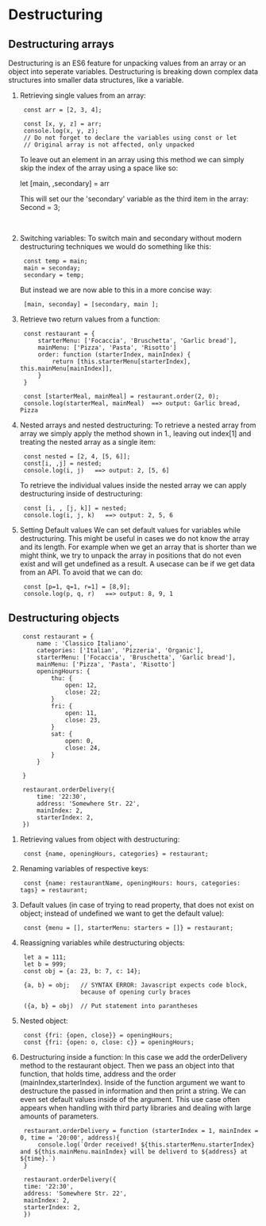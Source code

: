 # Destructuring
## Destructuring arrays

Destructuring is an ES6 feature for unpacking values from an array or an object into seperate variables. Destructuring is breaking down complex data structures into smaller data structures, like a variable.

1. Retrieving single values from an array:

        const arr = [2, 3, 4];

        const [x, y, z] = arr;
        console.log(x, y, z);
        // Do not forget to declare the variables using const or let
        // Original array is not affected, only unpacked

    To leave out an element in an array using this method we can simply skip the index of the array using a space like so:

    let [main, ,secondary] = arr

    This will set our the 'secondary' variable as the third item in the array: Second = 3;
<br>

2. Switching variables:
    To switch main and secondary without modern destructuring techniques we would do something like this:

        const temp = main;
        main = seconday;
        secondary = temp;

    But instead we are now able to this in a more concise way:

        [main, seconday] = [secondary, main ];

3. Retrieve two return values from a function:

        const restaurant = {
            starterMenu: ['Focaccia', 'Bruschetta', 'Garlic bread'],
            mainMenu: ['Pizza', 'Pasta', 'Risotto']
            order: function (starterIndex, mainIndex) {
                return [this.starterMenu[starterIndex], this.mainMenu[mainIndex]],
            }
        }

        const [starterMeal, mainMeal] = restaurant.order(2, 0);
        console.log(starterMeal, mainMeal)  ==> output: Garlic bread, Pizza

4. Nested arrays and  nested destructuring:
    To retrieve a nested array from array we simply apply the method shown in 1., leaving out index[1] and treating the nested array as a single item:

        const nested = [2, 4, [5, 6]];
        const[i, ,j] = nested;
        console.log(i, j)   ==> output: 2, [5, 6]

    To retrieve the individual values inside the nested array we can apply destructuring inside of destructuring:

        const [i, , [j, k]] = nested;
        console.log(i, j, k)   ==> output: 2, 5, 6

5. Setting Default values
    We can set default values for variables while destructuring. This might be useful in cases we do not know the array and its length. For example when we get an array that is shorter than we might think, we try to unpack the array in positions that do not even exist and will get undefined as a result. A usecase can be if we get data from an API. To avoid that we can do:

        const [p=1, q=1, r=1] = [8,9];
        console.log(p, q, r)   ==> output: 8, 9, 1


## Destructuring objects

        const restaurant = {
            name : 'Classico Italiano',
            categories: ['Italian', 'Pizzeria', 'Organic'],
            starterMenu: ['Focaccia', 'Bruschetta', 'Garlic bread'],
            mainMenu: ['Pizza', 'Pasta', 'Risotto']
            openingHours: {
                thu: {
                    open: 12,
                    close: 22;
                }
                fri: {
                    open: 11,
                    close: 23,
                }
                sat: {
                    open: 0,
                    close: 24,
                }
            }

        }

        restaurant.orderDelivery({
            time: '22:30',
            address: 'Somewhere Str. 22',
            mainIndex: 2,
            starterIndex: 2,
        })

1. Retrieving values from object with destructuring:

        const {name, openingHours, categories} = restaurant;

2. Renaming variables of respective keys:

        const {name: restaurantName, openingHours: hours, categories: tags} = restaurant;

3. Default values (in case of trying to read property, that does not exist on object; instead of undefined we want to get the default value):

        const {menu = [], starterMenu: starters = []} = restaurant;

4. Reassigning variables while destructuring objects:

        let a = 111;
        let b = 999;
        const obj = {a: 23, b: 7, c: 14};

        {a, b} = obj;   // SYNTAX ERROR: Javascript expects code block,
                        because of opening curly braces

        ({a, b} = obj)  // Put statement into parantheses

5. Nested object:

        const {fri: {open, close}} = openingHours;
        const {fri: {open: o, close: c}} = openingHours;

6. Destructuring inside a function:
    In this case we add the orderDelivery method to the restaurant object. Then we pass an object into that function, that holds time, address and the order (mainIndex,starterIndex). Inside of the function argument we want to destructure the passed in information and then print a string.
    We can even set default values inside of the argument.
    This use case often appears when handling with third party libraries and dealing with large amounts of parameters.

        restaurant.orderDelivery = function (starterIndex = 1, mainIndex = 0, time = '20:00', address){
            console.log(`Order received! ${this.starterMenu.starterIndex} and ${this.mainMenu.mainIndex} will be deliverd to ${address} at ${time}.`)
        }
    
        restaurant.orderDelivery({
        time: '22:30',
        address: 'Somewhere Str. 22',
        mainIndex: 2,
        starterIndex: 2,
        })